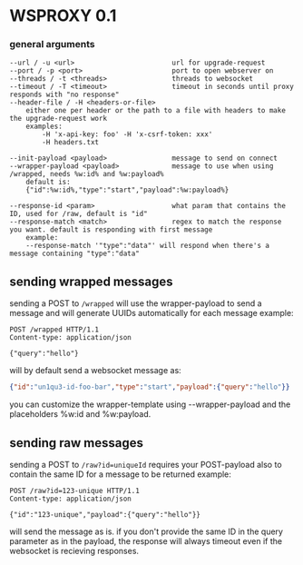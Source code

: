 # WSPROXY 0.1

### general arguments

```
--url / -u <url>                        url for upgrade-request
--port / -p <port>                      port to open webserver on
--threads / -t <threads>                threads to websocket
--timeout / -T <timeout>                timeout in seconds until proxy responds with "no response"
--header-file / -H <headers-or-file>
    either one per header or the path to a file with headers to make the upgrade-request work
    examples:
        -H 'x-api-key: foo' -H 'x-csrf-token: xxx'
        -H headers.txt

--init-payload <payload>                message to send on connect
--wrapper-payload <payload>             message to use when using /wrapped, needs %w:id% and %w:payload%
    default is:
    {"id":%w:id%,"type":"start","payload":%w:payload%}

--response-id <param>                   what param that contains the ID, used for /raw, default is "id"
--response-match <match>                regex to match the response you want. default is responding with first message
    example:
    --response-match '"type":"data"' will respond when there's a message containing "type":"data"
```

## sending wrapped messages

sending a POST to `/wrapped` will use the wrapper-payload to send a message and will generate UUIDs automatically for each message
example:

```http
POST /wrapped HTTP/1.1
Content-type: application/json

{"query":"hello"}
```

will by default send a websocket message as:

```json
{"id":"un1qu3-id-foo-bar","type":"start","payload":{"query":"hello"}}
```

you can customize the wrapper-template using --wrapper-payload and the placeholders %w:id and %w:payload.

## sending raw messages

sending a POST to `/raw?id=uniqueId` requires your POST-payload also to contain the same ID for a message to be returned
example:

```http
POST /raw?id=123-unique HTTP/1.1
Content-type: application/json

{"id":"123-unique","payload":{"query":"hello"}}
```

will send the message as is. if you don't provide the same ID in the query parameter as in the payload,
the response will always timeout even if the websocket is recieving responses.

